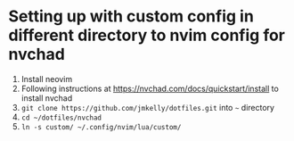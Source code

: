 # Setting up with custom config in different directory to nvim config for nvchad

1.  Install neovim
2.  Following instructions at https://nvchad.com/docs/quickstart/install to install nvchad
3.  `git clone https://github.com/jmkelly/dotfiles.git` into `~` directory
4.  `cd ~/dotfiles/nvchad`
5.  `ln -s custom/ ~/.config/nvim/lua/custom/`
